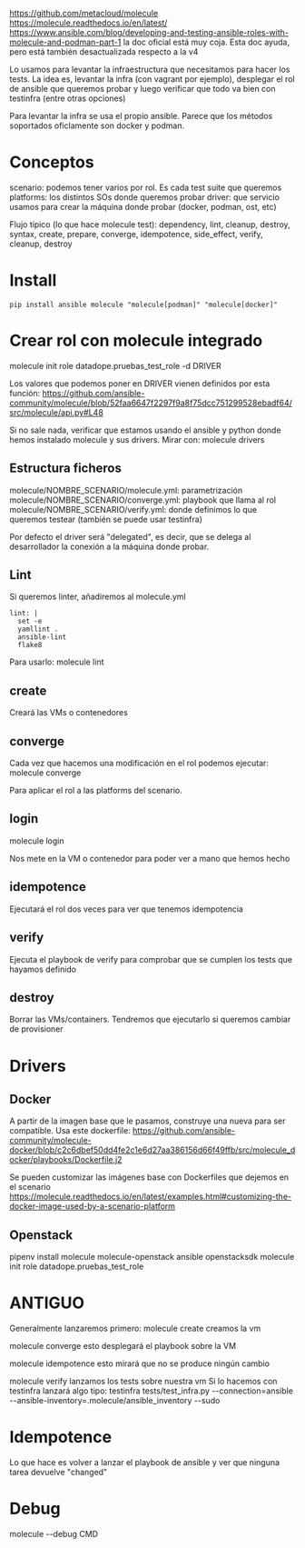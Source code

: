 https://github.com/metacloud/molecule
https://molecule.readthedocs.io/en/latest/
https://www.ansible.com/blog/developing-and-testing-ansible-roles-with-molecule-and-podman-part-1
  la doc oficial está muy coja. Esta doc ayuda, pero está también desactualizada respecto a la v4

Lo usamos para levantar la infraestructura que necesitamos para hacer los tests.
La idea es, levantar la infra (con vagrant por ejemplo), desplegar el rol de ansible que queremos probar y luego verificar que todo va bien con testinfra (entre otras opciones)

Para levantar la infra se usa el propio ansible.
Parece que los métodos soportados oficlamente son docker y podman.

# Conceptos
scenario: podemos tener varios por rol. Es cada test suite que queremos
platforms: los distintos SOs donde queremos probar
driver: que servicio usamos para crear la máquina donde probar (docker, podman, ost, etc)

Flujo típico (lo que hace molecule test):
dependency, lint, cleanup, destroy, syntax, create, prepare, converge, idempotence, side_effect, verify, cleanup, destroy


# Install
```
pip install ansible molecule "molecule[podman]" "molecule[docker]"
```

# Crear rol con molecule integrado
molecule init role datadope.pruebas_test_role -d DRIVER

Los valores que podemos poner en DRIVER vienen definidos por esta función:
https://github.com/ansible-community/molecule/blob/52faa6647f2297f9a8f75dcc751299528ebadf64/src/molecule/api.py#L48

Si no sale nada, verificar que estamos usando el ansible y python donde hemos instalado molecule y sus drivers.
Mirar con:
molecule drivers


## Estructura ficheros
molecule/NOMBRE_SCENARIO/molecule.yml: parametrización
molecule/NOMBRE_SCENARIO/converge.yml: playbook que llama al rol
molecule/NOMBRE_SCENARIO/verify.yml: donde definimos lo que queremos testear (también se puede usar testinfra)

Por defecto el driver será "delegated", es decir, que se delega al desarrollador la conexión a la máquina donde probar.

## Lint
Si queremos linter, añadiremos al molecule.yml
```
lint: |
  set -e
  yamllint .
  ansible-lint
  flake8
```

Para usarlo:
molecule lint

## create
Creará las VMs o contenedores


## converge
Cada vez que hacemos una modificación en el rol podemos ejecutar:
molecule converge

Para aplicar el rol a las platforms del scenario.

## login
molecule login

Nos mete en la VM o contenedor para poder ver a mano que hemos hecho

## idempotence
Ejecutará el rol dos veces para ver que tenemos idempotencia

## verify
Ejecuta el playbook de verify para comprobar que se cumplen los tests que hayamos definido

## destroy
Borrar las VMs/containers.
Tendremos que ejecutarlo si queremos cambiar de provisioner

# Drivers

## Docker
A partir de la imagen base que le pasamos, construye una nueva para ser compatible.
Usa este dockerfile: https://github.com/ansible-community/molecule-docker/blob/c2c6dbef50dd4fe2c1e6d27aa386156d66f49ffb/src/molecule_docker/playbooks/Dockerfile.j2

Se pueden customizar las imágenes base con Dockerfiles que dejemos en el scenario
https://molecule.readthedocs.io/en/latest/examples.html#customizing-the-docker-image-used-by-a-scenario-platform


## Openstack
pipenv install molecule molecule-openstack ansible openstacksdk
molecule init role datadope.pruebas_test_role

# ANTIGUO

Generalmente lanzaremos primero:
molecule create
  creamos la vm

molecule converge
  esto desplegará el playbook sobre la VM

molecule idempotence
  esto mirará que no se produce ningún cambio

molecule verify
  lanzamos los tests sobre nuestra vm
  Si lo hacemos con testinfra lanzará algo tipo: testinfra tests/test_infra.py --connection=ansible --ansible-inventory=.molecule/ansible_inventory --sudo



# Idempotence
Lo que hace es volver a lanzar el playbook de ansible y ver que ninguna tarea devuelve "changed"


# Debug
molecule --debug CMD
